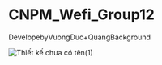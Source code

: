 ﻿# CNPM_Wefi_Group12

DevelopebyVuongDuc+QuangBackground


![Thiết kế chưa có tên(1)](https://github.com/VuongDuc12/CNPM_Wefi/assets/93106336/2ffcaf23-57d2-4bd4-8042-f31bb78ddae9)
